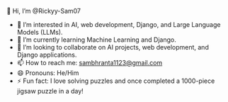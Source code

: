 👋 Hi, I’m @Rickyy-Sam07
- 👀 I’m interested in AI, web development, Django, and Large Language Models (LLMs).
- 🌱 I’m currently learning Machine Learning and Django.
- 💞️ I’m looking to collaborate on AI projects, web development, and Django applications.
- 📫 How to reach me: sambhranta1123@gmail.com
- 😄 Pronouns: He/Him
- ⚡ Fun fact: I love solving puzzles and once completed a 1000-piece jigsaw puzzle in a day!
